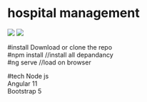 # hospital management 
<img src="https://raw.githubusercontent.com/harishwordpress/hospital-managment/main/src/img.png"/>
<img src="https://raw.githubusercontent.com/harishwordpress/hospital-managment/main/src/img_1.png"/>

#install 
Download or clone the repo</br>
#npm install //install all depandancy </br>
#ng serve //load on browser </br>

#tech 
Node js </br>
Angular 11 </br>
Bootstrap 5</br>

